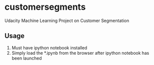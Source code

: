 # customersegments
Udacity Machine Learning Project on Customer Segmentation
## Usage
1)  Must have ipython notebook installed
2)  Simply load the *.ipynb from the browser after ipython notebook has been launched
